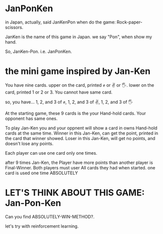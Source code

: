 # JanPonKen

in Japan, actually, said JanKenPon when do the game: Rock-paper-scissors.

JanKen is the name of this game in Japan.
we say "Pon", when show my hand.

So, JanKen-Pon. i.e. JanPonKen.

# the mini game inspired by Jan-Ken

You have nine cards.
upper on the card, printed ✊ or ✌️ or 🖐.
lower on the card, printed 1 or 2 or 3.
You cannot have same card.

so, you have...
1, 2, and 3 of ✊, 1, 2, and 3 of ✌️, 1, 2, and 3 of 🖐

At the starting game, these 9 cards is the your Hand-hold cards. Your opponent has same ones.

To play Jan-Ken you and your oppnent will show a card in owns Hand-hold cards at the same time.
Winner in this Jan-Ken, can get the point, printed in the card that winner showed.
Loser in this Jan-Ken, will get no points, and doesn't lose any points.

Each player can use one card only one times.

after 9 times Jan-Ken, the Player have more points than another player is Final-Winner.
Both players must user All cards they had when started. one card is used one time ABSOLUTELY

# LET'S  THINK ABOUT THIS GAME: Jan-Pon-Ken

Can you find ABSOLUTELY-WIN-METHOD?.

let's try with reinforcement learning.


